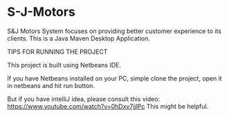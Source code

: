 # S-J-Motors

S&J Motors System focuses on providing better customer experience to its clients. This is a Java Maven Desktop Application.

TIPS FOR RUNNING THE PROJECT

This project is built using Netbeans IDE.

If you have Netbeans installed on your PC, simple clone the project, open it in netbeans and hit run button.

But if you have intelliJ idea, please consult this video:
https://www.youtube.com/watch?v=0hDxv7jjlPc
This might be helpful.
